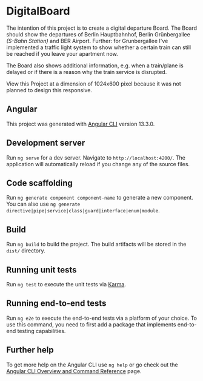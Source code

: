 # DigitalBoard

The intention of this project is to create a digital departure Board. The Board should show the departures of Berlin Hauptbahnhof, Berlin Grünbergallee *(S-Bahn Station)* and BER Airport. Further:  for Grunbergallee I've implemented a traffic light system to show whether a certain train can still be reached if you leave your apartment now.

The Board also shows additional information, e.g. when a train/plane is delayed or if there is a reason why the train service is disrupted.

View this Project at a dimension of 1024x600 pixel because it was not planned to design this responsive.

## Angular

This project was generated with [Angular CLI](https://github.com/angular/angular-cli) version 13.3.0.

## Development server

Run `ng serve` for a dev server. Navigate to `http://localhost:4200/`. The application will automatically reload if you change any of the source files.

## Code scaffolding

Run `ng generate component component-name` to generate a new component. You can also use `ng generate directive|pipe|service|class|guard|interface|enum|module`.

## Build

Run `ng build` to build the project. The build artifacts will be stored in the `dist/` directory.

## Running unit tests

Run `ng test` to execute the unit tests via [Karma](https://karma-runner.github.io).

## Running end-to-end tests

Run `ng e2e` to execute the end-to-end tests via a platform of your choice. To use this command, you need to first add a package that implements end-to-end testing capabilities.

## Further help

To get more help on the Angular CLI use `ng help` or go check out the [Angular CLI Overview and Command Reference](https://angular.io/cli) page.

